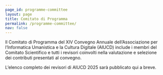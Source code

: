 ```yaml
---
page_id: programme-committee
layout: page
title: Comitato di Programma
permalink: /programme-committee/
nav: false
---
```


Il Comitato di Programma del XIV Convegno Annuale dell’Associazione per l’Informatica Umanistica e la Cultura Digitale (AIUCD) include i membri del Comitato Scientifico e tutti i revisori coinvolti nella valutazione e selezione dei contributi presentati al convegno.

L’elenco completo dei revisori di AIUCD 2025 sarà pubblicato qui a breve.